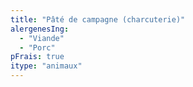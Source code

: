 ```yaml
---
title: "Pâté de campagne (charcuterie)"
alergenesIng:
  - "Viande"
  - "Porc"
pFrais: true
itype: "animaux"
---
```

